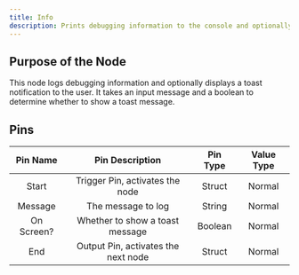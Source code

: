 ```yaml
---
title: Info
description: Prints debugging information to the console and optionally shows a toast message to the user.
---
```


## Purpose of the Node
This node logs debugging information and optionally displays a toast notification to the user. It takes an input message and a boolean to determine whether to show a toast message.

## Pins

| Pin Name | Pin Description | Pin Type | Value Type |
|:----------:|:-------------:|:------:|:------:|
| Start | Trigger Pin, activates the node | Struct | Normal |
| Message | The message to log | String | Normal |
| On Screen? | Whether to show a toast message | Boolean | Normal |
| End | Output Pin, activates the next node | Struct | Normal |